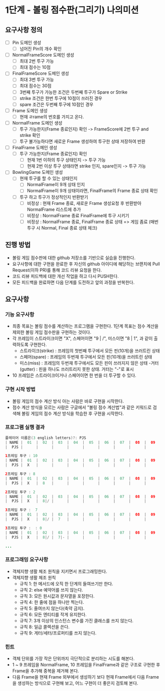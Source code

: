 # 1단계 - 볼링 점수판(그리기)  나의미션

## 요구사항 정의
- [ ] Pin 도메인 생성
    - [ ] 넘어진 Pin의 개수 확인
- [ ] NormalFrameScore 도메인 생성
    - [ ] 최대 2번 투구 가능
    - [ ] 최대 점수는 10점
- [ ] FinalFrameScore 도메인 생성
    - [ ] 최대 3번 투구 가능
    - [ ] 최대 점수는 30점
    - [ ] 3번째 투구가 가능한 조건은 두번째 투구가 Spare or Strike
    - [ ] strike 조건은 한번 투구에 10점이 쓰러진 경우
    - [ ] spare 조건은 두번째 투구에 10점인 경우
- [ ] Frame 도메인 생성
    - [ ] 현재 ㄹrame의 번호를 가지고 온다.
- [ ] NormalFrame 도메인 생성
    - [ ] 투구 가능한지(Frame 종료인지) 확인 -> FrameScore에 2번 투구 and strike 확인
    - [ ] 투구 불가능하다면 새로운 Frame 생성하여 투구한 상태 저장하여 반환
- [ ] FinalFrame 도메인 생성
    - [ ] 투구 가능한지(Frame 종료인지) 확인
        - [ ] 현재 1번 이하의 투구 상태인지 -> 투구 가능
        - [ ] 현재 2번 이상 투구 상태라면 strike 인지, spare인지 -> 투구 가능
- [ ] BowlingGame 도메인 생성
    - [ ] 현재 투구를 할 수 있는 상태인지
        - [ ] NormalFrame이 9개 상태 인지
        - [ ] NormalFrame이 9개 상태이라면, FinalFrame의 Frame 종료 상태 확인
    - [ ] 투구 하고 투구가 정상적인지 반환받기
        - [ ] 비정상 : 현재 Frame 종료, 새로운 Frame 생성요청 후 반환받아 NormalFrame 리스트에 추가
        - [ ] 비정상 : NormalFrame 종료 FinalFrame에 투구 시키기
        - [ ] 비정상 : NormalFrame 종료, FinalFrame 종료 상태 => 게임 좀료 (매번 투구 시 Normal, Final 종료 상태 체크)

## 진행 방법

- 볼링 게임 점수판에 대한 github 저장소를 기반으로 실습을 진행한다.
- 요구사항에 대한 구현을 완료한 후 자신의 github 아이디에 해당하는 브랜치에 Pull Request(이하 PR)를 통해 코드 리뷰 요청을 한다.
- 코드 리뷰 피드백에 대한 개선 작업을 하고 다시 PUSH한다.
- 모든 피드백을 완료하면 다음 단계를 도전하고 앞의 과정을 반복한다.


## 요구사항

### 기능 요구사항
- 최종 목표는 볼링 점수를 계산하는 프로그램을 구현한다. 1단계 목표는 점수 계산을 제외한 볼링 게임 점수판을 구현하는 것이다.
- 각 프레임이 스트라이크이면 "X", 스페어이면 "9 | /", 미스이면 "8 | 1", 과 같이 출력하도록 구현한다.
    - 스트라이크(strike) : 프레임의 첫번째 투구에서 모든 핀(10개)을 쓰러트린 상태
    - 스페어(spare) : 프레임의 두번재 투구에서 모든 핀(10개)을 쓰러트린 상태
    - 미스(miss) : 프레임의 두번재 투구에서도 모든 핀이 쓰러지지 않은 상태
     -거터(gutter) : 핀을 하나도 쓰러트리지 못한 상태. 거터는 "-"로 표시
- 10 프레임은 스트라이크이거나 스페어이면 한 번을 더 투구할 수 있다.

### 구현 시작 방법
- 볼링 게임의 점수 계산 방식 아는 사람은 바로 구현을 시작한다.
- 점수 계산 방식을 모르는 사람은 구글에서 "볼링 점수 계산법"과 같은 키워드로 검색해 볼링 게임의 점수 계산 방식을 학습한 후 구현을 시작한다.

### 프로그램 실행 결과
```java
플레이어 이름은(3 english letters)?: PJS
| NAME |  01  |  02  |  03  |  04  |  05  |  06  |  07  |  08  |  09  |  10  |
|  PJS |      |      |      |      |      |      |      |      |      |      |

1프레임 투구 : 10
| NAME |  01  |  02  |  03  |  04  |  05  |  06  |  07  |  08  |  09  |  10  |
|  PJS |  X   |      |      |      |      |      |      |      |      |      |

2프레임 투구 : 8
| NAME |  01  |  02  |  03  |  04  |  05  |  06  |  07  |  08  |  09  |  10  |
|  PJS |  X   |  8   |      |      |      |      |      |      |      |      |

2프레임 투구 : 2
| NAME |  01  |  02  |  03  |  04  |  05  |  06  |  07  |  08  |  09  |  10  |
|  PJS |  X   |  8|/ |      |      |      |      |      |      |      |      |

3프레임 투구 :  7
| NAME |  01  |  02  |  03  |  04  |  05  |  06  |  07  |  08  |  09  |  10  |
|  PJS |  X   |  8|/ |  7   |      |      |      |      |      |      |      |

3프레임 투구 :  : 0
| NAME |  01  |  02  |  03  |  04  |  05  |  06  |  07  |  08  |  09  |  10  |
|  PJS |  X   |  8|/ |  7|- |      |      |      |      |      |      |      |

...
```

### 프로그래밍 요구사항

- 객체지향 생활 체조 원칙을 지키면서 프로그래밍한다.
- 객체지향 생활 체조 원칙
    - 규칙 1: 한 메서드에 오직 한 단계의 들여쓰기만 한다.
    - 규칙 2: else 예약어를 쓰지 않는다.
    - 규칙 3: 모든 원시값과 문자열을 포장한다.
    - 규칙 4: 한 줄에 점을 하나만 찍는다.
    - 규칙 5: 줄여쓰지 않는다(축약 금지).
    - 규칙 6: 모든 엔티티를 작게 유지한다.
    - 규칙 7: 3개 이상의 인스턴스 변수를 가진 클래스를 쓰지 않는다.
    - 규칙 8: 일급 콜렉션을 쓴다.
    - 규칙 9: 게터/세터/프로퍼티를 쓰지 않는다.

### 힌트

- 객체 단위를 가장 작은 단위까지 극단적으로 분리하는 시도를 해본다.
- 1 ~ 9 프레임을 NormalFrame, 10 프레임을 FinalFrame과 같은 구조로 구현한 후 Frame을 추가해 중복을 제거해 본다.
- 다음 Frame을 현재 Frame 외부에서 생성하기 보다 현재 Frame에서 다음 Frame을 생성하는 방식으로 구현해 보고, 어느 구현이 더 좋은지 검토해 본다.